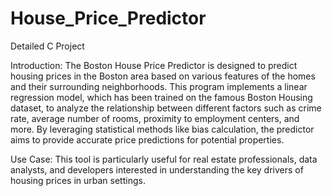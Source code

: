 # House_Price_Predictor
Detailed C Project

Introduction:
The Boston House Price Predictor is designed to predict housing prices in the Boston area based on various features of the homes and their surrounding neighborhoods. This program implements a linear regression model, which has been trained on the famous Boston Housing dataset, to analyze the relationship between different factors such as crime rate, average number of rooms, proximity to employment centers, and more. By leveraging statistical methods like bias calculation, the predictor aims to provide accurate price predictions for potential properties.

Use Case:
This tool is particularly useful for real estate professionals, data analysts, and developers interested in understanding the key drivers of housing prices in urban settings.

